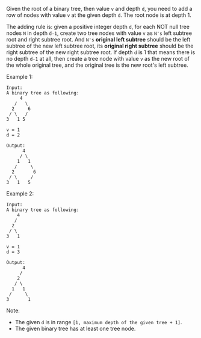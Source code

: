 Given the root of a binary tree, then value `v` and depth `d`, you need to add a row of nodes with value `v` at the given depth `d`. The root node is at depth 1.

The adding rule is: given a positive integer depth `d`, for each NOT null tree nodes `N` in depth `d-1`, create two tree nodes with value `v` as `N's` left subtree root and right subtree root. And `N's` **original left subtree** should be the left subtree of the new left subtree root, its **original right subtree** should be the right subtree of the new right subtree root. If depth `d` is 1 that means there is no depth `d-1` at all, then create a tree node with value `v` as the new root of the whole original tree, and the original tree is the new root's left subtree.

Example 1:
```
Input:
A binary tree as following:
     4
   /   \
  2     6
 / \   /
3   1 5

v = 1
d = 2

Output:
      4
     / \
    1   1
   /     \
  2       6
 / \     /
3   1   5
```

Example 2:
```
Input:
A binary tree as following:
    4
   /   
  2    
 / \   
3   1

v = 1
d = 3

Output:
      4
     /   
    2
   / \    
  1   1
 /     \  
3       1
```

Note:
* The given `d` is in range `[1, maximum depth of the given tree + 1]`.
* The given binary tree has at least one tree node.
